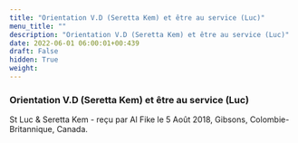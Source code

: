 ```yaml
---
title: "Orientation V.D (Seretta Kem) et être au service (Luc)"
menu_title: ""
description: "Orientation V.D (Seretta Kem) et être au service (Luc)"
date: 2022-06-01 06:00:01+00:439
draft: False
hidden: True
weight:
---
```

### Orientation V.D (Seretta Kem) et être au service (Luc)

St Luc & Seretta Kem - reçu par Al Fike le 5 Août 2018, Gibsons, Colombie-Britannique, Canada.




